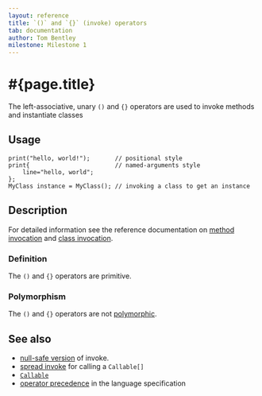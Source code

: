 ```yaml
---
layout: reference
title: `()` and `{}` (invoke) operators
tab: documentation
author: Tom Bentley
milestone: Milestone 1
---
```


# #{page.title}

The left-associative, unary `()` and `{}` operators are used to invoke methods
and instantiate classes

## Usage

    print("hello, world!");       // positional style
    print{                        // named-arguments style
        line="hello, world";
    };
    MyClass instance = MyClass(); // invoking a class to get an instance

## Description

For detailed information see the reference documentation on 
[method invocation](/documentation/reference/expression/method-invocation) and 
[class invocation](/documentation/reference/expression/class-invocation).

### Definition

The `()` and `{}` operators are primitive.

### Polymorphism

The `()` and `{}` operators are not [polymorphic](/documentation/reference/operator/operator-polymorphism). 

## See also

* [null-safe version](../nullsafe-invoke) of invoke.
* [spread invoke](../spread-invoke) for calling a `Callable[]`
* [`Callable`](../../ceylon.language/Callable)
* [operator precedence](#{site.urls.spec}#operatorprecedence) in the 
  language specification

